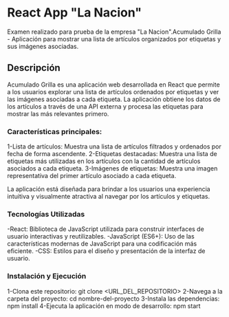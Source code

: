 # React App "La Nacion"

Examen realizado para prueba de la empresa "La Nacion".Acumulado Grilla - Aplicación para mostrar una lista de artículos organizados por etiquetas y sus imágenes asociadas.

## Descripción
Acumulado Grilla es una aplicación web desarrollada en React que permite a los usuarios explorar una lista de artículos ordenados por etiquetas y ver las imágenes asociadas a cada etiqueta. La aplicación obtiene los datos de los artículos a través de una API externa y procesa las etiquetas para mostrar las más relevantes primero.

### Características principales:

1-Lista de artículos: Muestra una lista de artículos filtrados y ordenados por fecha de forma ascendente.
2-Etiquetas destacadas: Muestra una lista de etiquetas más utilizadas en los artículos con la cantidad de artículos asociados a cada etiqueta.
3-Imágenes de etiquetas: Muestra una imagen representativa del primer artículo asociado a cada etiqueta.

La aplicación está diseñada para brindar a los usuarios una experiencia intuitiva y visualmente atractiva al navegar por los artículos y etiquetas.

### Tecnologías Utilizadas

-React: Biblioteca de JavaScript utilizada para construir interfaces de usuario interactivas y reutilizables.
-JavaScript (ES6+): Uso de las características modernas de JavaScript para una codificación más eficiente.
-CSS: Estilos para el diseño y presentación de la interfaz de usuario.

### Instalación y Ejecución

1-Clona este repositorio: git clone <URL_DEL_REPOSITORIO>
2-Navega a la carpeta del proyecto: cd nombre-del-proyecto
3-Instala las dependencias: npm install
4-Ejecuta la aplicación en modo de desarrollo: npm start